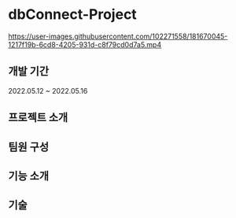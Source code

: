 # dbConnect-Project


https://user-images.githubusercontent.com/102271558/181670045-1217f19b-6cd8-4205-931d-c8f79cd0d7a5.mp4



## 개발 기간
2022.05.12 ~ 2022.05.16
## 프로젝트 소개

## 팀원 구성

## 기능 소개

## 기술

